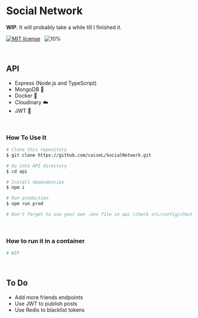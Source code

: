 # Social Network

**WIP**. It will probably take a while till I finished it.

[![MIT license](https://img.shields.io/badge/License-MIT-blue.svg)](https://lbesson.mit-license.org/) $~$
![10%](https://progress-bar.dev/10)

<br />

## API

-   Express (Node.js and TypeScript)
-   MongoDB 🌱
-   Docker 🐋
-   Cloudinary ☁️
-   JWT 🔑

<br />

### How To Use It

```bash
# Clone this repository
$ git clone https://github.com/caiseL/SocialNetwork.git

# Go into API directory
$ cd api

# Install dependencies
$ npm i

# Run production
$ npm run prod

# Don't forget to use your own .env file in api (check src/config/checkEnv.ts)
```

<br />

### How to run it in a container

```bash
# WIP
```

<br />

## To Do

-   Add more friends endpoints
-   Use JWT to publish posts
-   Use Redis to blacklist tokens
